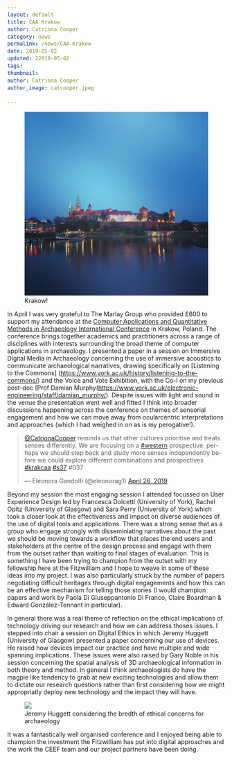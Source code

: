 ```yaml
---
layout: default
title: CAA Krakow
author: Catriona Cooper
category: news
permalink: /news/CAA-Krakow
date: 2019-05-02
updated: 22019-05-02
tags: 
thumbnail: 
author: Catriona Cooper
author_image: catcooper.jpeg

---
```


<figure class="figure">

<img src="/images/objects/CAAKrak1.jpg" class="img-fluid" />

<figcaption class="figure-caption">Krakow!</figcaption>

</figure>

In April I was very grateful to The Marlay Group who provided £600 to support my attendance at the [Computer Applications and Quantitative Methods in Archaeology International Conference](https://2019.caaconference.org/) in Krakow, Poland. The conference brings together academics and practitioners across a range of disciplines with interests surrounding the broad theme of computer applications in archaeology. I presented a paper in a session on Immersive Digital Media in Archaeology concerning the use of immersive acoustics to communicate archaeological narratives, drawing specifically on [Listening to the Commons] (https://www.york.ac.uk/history/listening-to-the-commons/) and the Voice and Vote Exhibition, with the Co-I on my previous post-doc [Prof Damian Murphy(https://www.york.ac.uk/electronic-engineering/staff/damian_murphy/). Despite issues with light and sound in the venue the presentation went well and fitted I think into broader discussions happening across the conference on themes of sensorial engagement and how we can move away from ocularcentric interpretations and approaches (which I had weighed in on as is my perogative!).  

<blockquote class="twitter-tweet"tw-align-center data-conversation="none" data-lang="en"><p lang="en" dir="ltr"><a href="https://twitter.com/CatrionaCooper?ref_src=twsrc%5Etfw">@CatrionaCooper</a> reminds us that other cultures prioritise and treats senses differently.  We are focusing on a <a href="https://twitter.com/hashtag/western?src=hash&amp;ref_src=twsrc%5Etfw">#western</a> prospective. perhaps we should step back and study more senses independently before we could explore different combinations and prospectives <a href="https://twitter.com/hashtag/krakcaa?src=hash&amp;ref_src=twsrc%5Etfw">#krakcaa</a> <a href="https://twitter.com/hashtag/s37?src=hash&amp;ref_src=twsrc%5Etfw">#s37</a> #037</p>&mdash; Eleonora Gandolfi (@eleonorag1) <a href="https://twitter.com/eleonorag1/status/1121725427104530432?ref_src=twsrc%5Etfw">April 26, 2019</a></blockquote>
<script async src="https://platform.twitter.com/widgets.js" charset="utf-8"></script>

Beyond my session the most engaging session I attended focussed on User Experience Design led by Francesca Dolcetti (University of York), Rachel Opitz (University of Glasgow) and Sara Perry (University of York) which took a closer look at the effectiveness and impact on diverse audiences of the use of digital tools and applications. There was a strong sense that as a group who engage strongly with disseminiating narratives about the past we should be moving towards a workflow that places the end users and stakeholders at the centre of the design process and engage with them from the outset rather than waiting to final stages of evaluation. This is something I have been trying to champion from the outset with my fellowship here at the Fitzwilliam and I hope to weave in some of these ideas into my project. I was also particularly struck by the number of papers negotiating difficult heritages through digital engagements and how this can be an effective mechanism for telling those stories (I would champion papers and work by Paola Di Giuseppantonio Di Franco, Claire Boardman & Edward González-Tennant in particular). 

In general there was a real theme of reflection on the ethical implications of technology driving our research and how we can address thoses issues. I stepped into chair a session on Digital Ethics in which Jeremy Huggett (University of Glasgow) presented a paper concerning our use of devices. He raised how devices impact our practice and have multiple and wide spanning implications. These issues were also raised by Gary Noble in his session concerning the spatial analysis of 3D archaeological information in both theory and method. In general I think archaeologists do have the magpie like tendency to grab at new exciting technologies and allow them to dictate our research questions rather than first considering how we might appropriatly deploy new technology and the impact they will have. 

<figure class="figure">

<img src="/images/objects/CAAKrak2.jpg_large" class="img-fluid" />

<figcaption class="figure-caption">Jeremy Huggett considering the bredth of ethical concerns for archaeology</figcaption>

</figure>

It was a fantastically well organised conference and I enjoyed being able to champion the investment the Fitzwilliam has put into digital approaches and the work the CEEF team and our project partners have been doing. 
